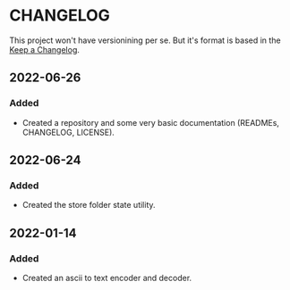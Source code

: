 # CHANGELOG #

This project won't have versionining per se. But it's format is based in the [Keep a Changelog](https://keepachangelog.com/en/1.0.0/).

## 2022-06-26

### Added

- Created a repository and some very basic documentation (READMEs, CHANGELOG, LICENSE).

## 2022-06-24

### Added

- Created the store folder state utility.

## 2022-01-14

### Added

- Created an ascii to text encoder and decoder.